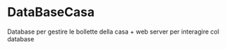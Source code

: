 # DataBaseCasa
Database per gestire le bollette della casa + web server per interagire col database
